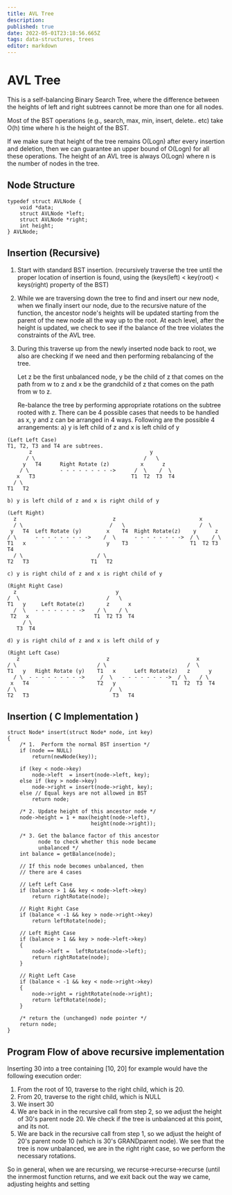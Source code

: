 ```yaml
---
title: AVL Tree
description: 
published: true
date: 2022-05-01T23:18:56.665Z
tags: data-structures, trees
editor: markdown
---
```


# AVL Tree
This is a self-balancing Binary Search Tree, where the difference between the heights of left and right subtrees cannot be more than one for all nodes. 

Most of the BST operations (e.g., search, max, min, insert, delete.. etc) take O(h) time where h is the height of the BST. 

If we make sure that height of the tree remains O(Logn) after every insertion and deletion, then we can guarantee an upper bound of O(Logn) for all these operations. The height of an AVL tree is always O(Logn) where n is the number of nodes in the tree.
## Node Structure
```
typedef struct AVLNode {
    void *data;
    struct AVLNode *left;
    struct AVLNode *right;
    int height;
} AVLNode;
```

## Insertion (Recursive)
1. Start with standard BST insertion. (recursively traverse the tree until the proper location of insertion is found, using the (keys(left) < key(root) < keys(right) property of the BST) 

2. While we are traversing down the tree to find and insert our new node, when we finally insert our node, due to the recursive nature of the function, the ancestor node's heights will be updated starting from the parent of the new node all the way up to the root. At each level, after the height is updated, we check to see if the balance of the tree violates the constraints of the AVL tree. 


3. During this traverse up from the newly inserted node back to root, we also are checking if we need and then performing rebalancing of the tree. 

	Let z be the first unbalanced node, y be the child of z that comes on the path from w to z and x be the grandchild of z that comes on the path from w to z. 
  
    Re-balance the tree by performing appropriate rotations on the subtree rooted with z. There can be 4 possible cases that needs to be handled as x, y and z can be arranged in 4 ways. Following are the possible 4 arrangements: 
	a) y is left child of z and x is left child of y 
  
  ```
  (Left Left Case)
  T1, T2, T3 and T4 are subtrees.
         z                                      y 
        / \                                   /   \
       y   T4      Right Rotate (z)          x      z
      / \          - - - - - - - - ->      /  \    /  \ 
     x   T3                               T1  T2  T3  T4
    / \
  T1   T2
  ```
  
  
	b) y is left child of z and x is right child of y
  ```
  (Left Right)
    z                               z                           x
    / \                            /   \                        /  \ 
   y   T4  Left Rotate (y)        x    T4  Right Rotate(z)    y      z
  / \      - - - - - - - - ->    /  \      - - - - - - - ->  / \    / \
T1   x                          y    T3                    T1  T2 T3  T4
    / \                        / \
  T2   T3                    T1   T2
```
	c) y is right child of z and x is right child of y 
  ```
  (Right Right Case) 
    z                                y
 /  \                            /   \ 
T1   y     Left Rotate(z)       z      x
    /  \   - - - - - - - ->    / \    / \
   T2   x                     T1  T2 T3  T4
       / \
     T3  T4
  
  ```
	d) y is right child of z and x is left child of y
  ```
  (Right Left Case)
     z                            z                            x
  / \                          / \                          /  \ 
T1   y   Right Rotate (y)    T1   x      Left Rotate(z)   z      y
    / \  - - - - - - - - ->     /  \   - - - - - - - ->  / \    / \
   x   T4                      T2   y                  T1  T2  T3  T4
  / \                              /  \
T2   T3                           T3   T4
  ```
  
## Insertion ( C Implementation )
```
struct Node* insert(struct Node* node, int key)
{
    /* 1.  Perform the normal BST insertion */
    if (node == NULL)
        return(newNode(key));
 
    if (key < node->key)
        node->left  = insert(node->left, key);
    else if (key > node->key)
        node->right = insert(node->right, key);
    else // Equal keys are not allowed in BST
        return node;
 
    /* 2. Update height of this ancestor node */
    node->height = 1 + max(height(node->left),
                           height(node->right));
 
    /* 3. Get the balance factor of this ancestor
          node to check whether this node became
          unbalanced */
    int balance = getBalance(node);
 
    // If this node becomes unbalanced, then
    // there are 4 cases
 
    // Left Left Case
    if (balance > 1 && key < node->left->key)
        return rightRotate(node);
 
    // Right Right Case
    if (balance < -1 && key > node->right->key)
        return leftRotate(node);
 
    // Left Right Case
    if (balance > 1 && key > node->left->key)
    {
        node->left =  leftRotate(node->left);
        return rightRotate(node);
    }
 
    // Right Left Case
    if (balance < -1 && key < node->right->key)
    {
        node->right = rightRotate(node->right);
        return leftRotate(node);
    }
 
    /* return the (unchanged) node pointer */
    return node;
}
```

## Program Flow of above recursive implementation
Inserting 30 into a tree containing [10, 20] for example would have the following execution order:

1) From the root of 10, traverse to the right child, which is 20. 
2) From 20, traverse to the right child, which is NULL
3) We insert 30
4) We are back in in the recursive call from step 2, so we adjust the height of 30's parent node 20. We check if the tree is unbalanced at this point, and its not. 
5) We are back in the recursive call from step 1, so we adjust the height of 20's parent node 10 (which is 30's GRANDparent node). We see that the tree is now unbalanced, we are in the right right case, so we perform the necessary rotations.


So in general, when we are recursing, we
recurse->recurse->recurse (until the innermost function returns, and we exit back out the way we came, adjusting heights and setting 
  
    